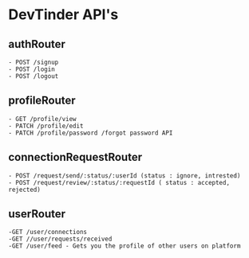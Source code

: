 # DevTinder API's

## authRouter

    - POST /signup
    - POST /login
    - POST /logout

## profileRouter

    - GET /profile/view
    - PATCH /profile/edit
    - PATCH /profile/password /forgot password API

## connectionRequestRouter

    - POST /request/send/:status/:userId (status : ignore, intrested)
    - POST /request/review/:status/:requestId ( status : accepted, rejected)

## userRouter

    -GET /user/connections
    -GET //user/requests/received
    -GET /user/feed - Gets you the profile of other users on platform
